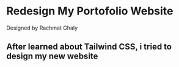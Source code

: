 # Redesign My Portofolio Website

Designed by Rachmat Ghaly

## After learned about Tailwind CSS, i tried to design my new website
